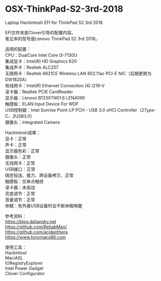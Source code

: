 # OSX-ThinkPad-S2-3rd-2018  
Laptop Hackintosh EFI for ThinkPad S2 3rd 2018  


EFI文件夹是Clover引导的配置内容。  
笔记本的型号是Lenovo ThinkPad S2 3rd 2018。  


适用的配置：  
CPU：DualCore Intel Core i3-7130U  
集成显卡：Intel(R) HD Graphics 620  
集成声卡：Realtek ALC257  
无限网卡：Realtek 8821CE Wireless LAN 802.11ac PCI-E NIC（后期更换为DW1820A）  
有线网卡：Intel(R) Ethernet Connection (4) I219-V  
读卡器：Realtek PCIE CardReader  
显示器：Lenovo B133XTN01.6 LEN4090  
触摸板：ELAN Input Device For WDF  
USB控制器：Intel Sunrise Point-LP PCH - USB 3.0 xHCI Controller（2*Type-C，2*USB3.0）  
摄像头：Integrated Camera  


Hackintosh成果：  
显卡：正常  
声卡：正常  
显示器色彩：正常  
摄像头：正常  
无线网卡：正常  
USB接口：正常  
隔空投送、接力、跨设备拷贝、正常  
触摸板：仅单点触控  
读卡器：未驱动  
亮度调节：正常  
音量调节：正常  
休眠：有外接USB设备时会不断休眠唤醒  


参考资料：  
https://blog.daliansky.net  
https://github.com/RehabMan/  
https://github.com/acidanthera  
https://www.tonymacx86.com  


使用工具：  
Hackintool  
MaciASL  
IORegistryExplorer  
Intel Power Gadget  
Clover Configurator  
